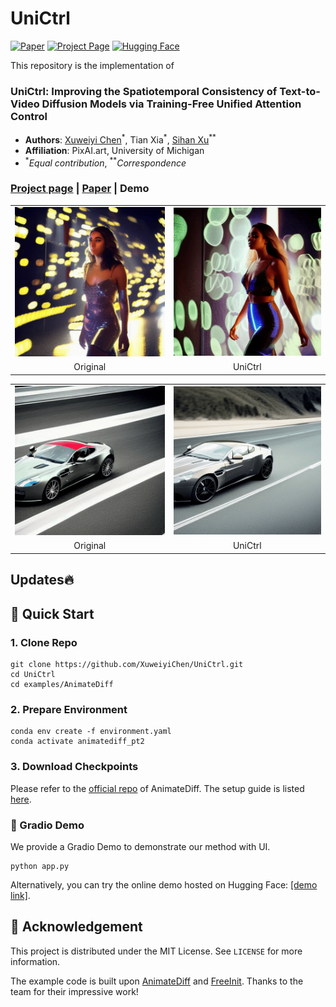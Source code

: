 # UniCtrl

[![Paper](https://img.shields.io/badge/arXiv-Paper-b31b1b?logo=arxiv&logoColor=b31b1b)](https://arxiv.org/abs/2403.02332)
[![Project Page](https://img.shields.io/badge/Project-Website-5B7493?logo=googlechrome&logoColor=5B7493)]([https://tianxingwu.github.io/pages/FreeInit/](https://unified-attention-control.github.io/))
[![Hugging Face](https://img.shields.io/badge/%F0%9F%A4%97%20Demo-%20Hugging%20Face-ED7D31)](https://huggingface.co/spaces/Xuweiyi/UniCtrl)


This repository is the implementation of

### UniCtrl: Improving the Spatiotemporal Consistency of Text-to-Video Diffusion Models via Training-Free Unified Attention Control

- **Authors**: [Xuweiyi Chen](https://xuweiyichen.github.io/)<sup>\*</sup>, Tian Xia<sup>\*</sup>, [Sihan Xu](https://sihanxu.github.io/)<sup>**</sup>
- **Affiliation**: PixAI.art, University of Michigan
- <sup>*</sup>*Equal contribution*, <sup>**</sup>*Correspondence*

### [Project page](https://unified-attention-control.github.io/) | [Paper](https://arxiv.org/abs/2403.02332) | Demo
<table>
  <tr>
    <td><img src="./assets/girl/orig_sample.gif" alt="Original" style="width:100%"></td>
    <td><img src="./assets/girl/ctrl_sample.gif" alt="UniCtrl" style="width:100%"></td>
  </tr>
  <tr>
    <td align="center">Original</td>
    <td align="center">UniCtrl</td>
  </tr>
</table>

<table>
  <tr>
    <td><img src="./assets/mt/orig_sample.gif" alt="Original" style="width:100%"></td>
    <td><img src="./assets/mt/ctrl_sample.gif" alt="UniCtrl" style="width:100%"></td>
  </tr>
  <tr>
    <td align="center">Original</td>
    <td align="center">UniCtrl</td>
  </tr>
</table>

## Updates🔥 

## 🔨 Quick Start

### 1. Clone Repo

```
git clone https://github.com/XuweiyiChen/UniCtrl.git
cd UniCtrl
cd examples/AnimateDiff
```

### 2. Prepare Environment

```
conda env create -f environment.yaml
conda activate animatediff_pt2
```

### 3. Download Checkpoints

Please refer to the [official repo](https://github.com/guoyww/AnimateDiff) of AnimateDiff. The setup guide is listed [here](https://github.com/guoyww/AnimateDiff/blob/main/__assets__/docs/animatediff.md).

### 🤗 Gradio Demo

We provide a Gradio Demo to demonstrate our method with UI.

```
python app.py
```
Alternatively, you can try the online demo hosted on Hugging Face: [[demo link]](https://huggingface.co/).

## :white_heart: Acknowledgement

This project is distributed under the MIT License. See `LICENSE` for more information.

The example code is built upon [AnimateDiff](https://github.com/guoyww/AnimateDiff) and [FreeInit](https://github.com/TianxingWu/FreeInit). Thanks to the team for their impressive work!
